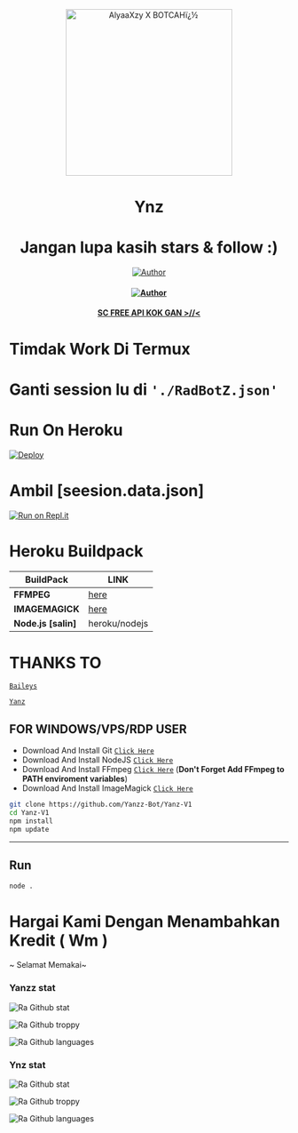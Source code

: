 <div align="center">
<img src="https://telegra.ph/file/4637101da58e21976363b.jpg" alt="AlyaaXzy X BOTCAHï¿½" width="300" />

</p>
<h1 align="center">Ynz</h1>

<h1 align="center">Jangan lupa kasih stars & follow :)</h1>

>
>
>
</div>
<p align="center">
  <a href="https://github.com/Yanzz-Bot"><img title="Author" src="https://img.shields.io/badge/Author-Yanzz.svg?style=for-the-badge&logo=github" /></a>
  <h4 align="center">
  <a href="https://github.com/Yanz-Bot"><img title="Author" src="https://img.shields.io/badge/Author-Ynz.svg?style=for-the-badge&logo=github" /></a>
  <h4 align="center">
  <a
  <a href="https://wa.me/6282186172016">SC FREE API KOK GAN >//< </a>
</h4>
</p>

# Timdak Work Di Termux


# Ganti session lu di `'./RadBotZ.json'`

# Run On Heroku


[![Deploy](https://www.herokucdn.com/deploy/button.svg)](https://heroku.com/deploy?template=https://github.com/Drz103/RadBot)



# Ambil [seesion.data.json] 

[![Run on Repl.it](https://repl.it/badge/github/quiec/whatsAlfa)](https://replit.com/@zeeoneofc/SessionByZeeoneOfc?lite=1&outputonly=1#.replit)



# Heroku Buildpack

| BuildPack | LINK |
|--------|--------|
| **FFMPEG** |[here](https://github.com/jonathanong/heroku-buildpack-ffmpeg-latest) |
| **IMAGEMAGICK** | [here](https://github.com/DuckyTeam/heroku-buildpack-imagemagick) |
| **Node.js [salin]**     | heroku/nodejs|


# THANKS TO 
 [`Baileys`](https://github.com/adiwajshing/Baileys)

 [`Yanz`](https://wa.me/6282186172016)


## FOR WINDOWS/VPS/RDP USER

* Download And Install Git [`Click Here`](https://git-scm.com/downloads)
* Download And Install NodeJS [`Click Here`](https://nodejs.org/en/download)
* Download And Install FFmpeg [`Click Here`](https://ffmpeg.org/download.html) (**Don't Forget Add FFmpeg to PATH enviroment variables**)
* Download And Install ImageMagick [`Click Here`](https://imagemagick.org/script/download.php)

```bash
git clone https://github.com/Yanzz-Bot/Yanz-V1
cd Yanz-V1
npm install
npm update
```

---------

## Run

```bash
node .
```


# Hargai Kami Dengan Menambahkan Kredit ( Wm ) 

~ Selamat Memakai~


### Yanzz stat
![Ra Github stat](https://github-readme-stats.vercel.app/api?username=Yanzz-Bot&theme=midnight-purple&show_icons=true) 

![Ra Github troppy](https://github-profile-trophy.vercel.app/?username=Yanzz-Bot&theme=monokai)

![Ra Github languages](https://github-readme-stats.vercel.app/api/top-langs/?username=Yanzz-Bot&theme=tokyonight)


### Ynz stat
![Ra Github stat](https://github-readme-stats.vercel.app/api?username=Yanz-Bot&theme=midnight-purple&show_icons=true) 

![Ra Github troppy](https://github-profile-trophy.vercel.app/?username=Yanz-Bot&theme=monokai)

![Ra Github languages](https://github-readme-stats.vercel.app/api/top-langs/?username=Yanz-Bot&theme=tokyonight)
